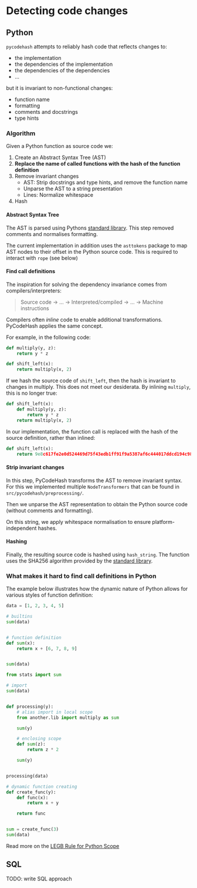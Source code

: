 # Detecting code changes

## Python

`pycodehash` attempts to reliably hash code that reflects changes to:

- the implementation
- the dependencies of the implementation
- the dependencies of the dependencies
- ...

but it is invariant to non-functional changes:

- function name
- formatting
- comments and docstrings
- type hints

### Algorithm

Given a Python function as source code we:

1. Create an Abstract Syntax Tree (AST)
2. **Replace the name of called functions with the hash of the function definition**
3. Remove invariant changes 
   - AST: Strip docstrings and type hints, and remove the function name
   - Unparse the AST to a string presentation
   - Lines: Normalize whitespace
4. Hash

#### Abstract Syntax Tree

The AST is parsed using Pythons [standard library](https://docs.python.org/3/library/ast.html).
This step removed comments and normalises formatting.

The current implementation in addition uses the `asttokens` package to map AST nodes to their offset in the Python source code.
This is required to interact with `rope` (see below)

#### Find call definitions

The inspiration for solving the dependency invariance comes from compilers/interpreters:

> Source code -> ... -> Interpreted/compiled -> ... -> Machine instructions 

Compilers often _inline_ code to enable additional transformations.
PyCodeHash applies the same concept.

For example, in the following code:

```python
def multiply(y, z):
    return y * z

def shift_left(x):
    return multiply(x, 2)
```

If we hash the source code of `shift_left`, then the hash is invariant to changes in multiply. This does not meet our desiderata.
By inlining `multiply`, this is no longer true:

```python
def shift_left(x):
    def multiply(y, z):
        return y * z
    return multiply(x, 2)
```

In our implementation, the function call is replaced with the hash of the source definition, rather than inlined:

```python
def shift_left(x):
    return 9e8c617fe2e0d524469d75f43edb1ff91f9a5387af6c444017ddcd194c983aed(x, 2) 
```

#### Strip invariant changes

In this step, PyCodeHash transforms the AST to remove invariant syntax.
For this we implemented multiple `NodeTransformers` that can be found in `src/pycodehash/preprocessing/`.

Then we unparse the AST representation to obtain the Python source code (without comments and formatting).

On this string, we apply whitespace normalisation to ensure platform-independent hashes.

#### Hashing

Finally, the resulting source code is hashed using `hash_string`.
The function uses the SHA256 algorithm provided by the [standard library](https://docs.python.org/3/library/hashlib.html).

### What makes it hard to find call definitions in Python

The example below illustrates how the dynamic nature of Python allows for various styles of function definition:

```python
data = [1, 2, 3, 4, 5]

# builtins
sum(data)


# function definition
def sum(x):
    return x + [6, 7, 8, 9]


sum(data)

from stats import sum

# import
sum(data)


def processing(y):
    # alias import in local scope
    from another.lib import multiply as sum

    sum(y)

    # enclosing scope
    def sum(z):
        return z * 2

    sum(y)


processing(data)

# dynamic function creating
def create_func(y):
    def func(x):
        return x + y

    return func


sum = create_func(3)
sum(data)
```

Read more on the [LEGB Rule for Python Scope](https://realpython.com/python-scope-legb-rule/#using-the-legb-rule-for-python-scope)

## SQL

TODO: write SQL approach